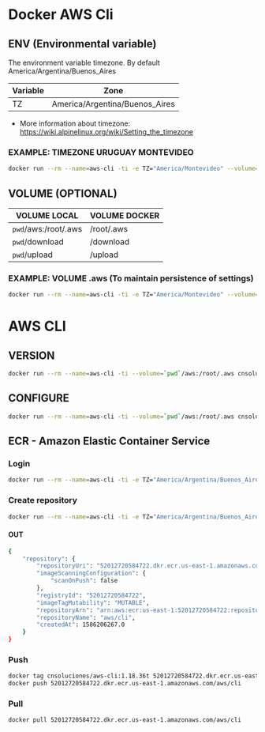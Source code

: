 # Docker AWS Cli

## ENV (Environmental variable)
The environment variable timezone. By default America/Argentina/Buenos_Aires

| Variable | Zone |
| ------------- | ------------- |
| TZ  | America/Argentina/Buenos_Aires  |

* More information about timezone: https://wiki.alpinelinux.org/wiki/Setting_the_timezone

### EXAMPLE: TIMEZONE URUGUAY MONTEVIDEO
```bash
docker run --rm --name=aws-cli -ti -e TZ="America/Montevideo" --volume=`pwd`/aws:/root/.aws cnsoluciones/aws-cli:1.18.36 aws --version
```

## VOLUME (OPTIONAL)

| VOLUME LOCAL | VOLUME DOCKER |
| ------------- | ------------- |
| `pwd`/aws:/root/.aws  | /root/.aws |
| `pwd`/download | /download |
| `pwd`/upload | /upload |

### EXAMPLE: VOLUME .aws (To maintain persistence of settings)
```bash
docker run --rm --name=aws-cli -ti -e TZ="America/Montevideo" --volume=`pwd`/aws:/root/.aws cnsoluciones/aws-cli:1.18.36 aws --version
```

# AWS CLI

## VERSION
```bash
docker run --rm --name=aws-cli -ti --volume=`pwd`/aws:/root/.aws cnsoluciones/aws-cli:1.18.36 aws --version
```
## CONFIGURE
```bash
docker run --rm --name=aws-cli -ti --volume=`pwd`/aws:/root/.aws cnsoluciones/aws-cli:1.18.36 aws configure
```

## ECR - Amazon Elastic Container Service
### Login
```bash 
docker run --rm --name=aws-cli -ti -e TZ="America/Argentina/Buenos_Aires" --volume=`pwd`/aws:/root/.aws cnsoluciones/aws-cli:1.18.36 aws ecr get-login --no-include-email --region us-east-1
```
### Create repository
```bash
docker run --rm --name=aws-cli -ti -e TZ="America/Argentina/Buenos_Aires" --volume=`pwd`/aws:/root/.aws cnsoluciones/aws-cli:1.18.36 aws ecr create-repository --repository-name aws/cli
```

#### OUT
```bash
{
    "repository": {
        "repositoryUri": "52012720584722.dkr.ecr.us-east-1.amazonaws.com/aws/cli",
        "imageScanningConfiguration": {
            "scanOnPush": false
        },
        "registryId": "52012720584722",
        "imageTagMutability": "MUTABLE",
        "repositoryArn": "arn:aws:ecr:us-east-1:52012720584722:repository/aws/cli",
        "repositoryName": "aws/cli",
        "createdAt": 1586206267.0
    }
}
```
### Push

```bash
docker tag cnsoluciones/aws-cli:1.18.36t 52012720584722.dkr.ecr.us-east-1.amazonaws.com/aws/cli:latest
docker push 52012720584722.dkr.ecr.us-east-1.amazonaws.com/aws/cli
```
### Pull
```bash
docker pull 52012720584722.dkr.ecr.us-east-1.amazonaws.com/aws/cli
```
